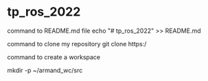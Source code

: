 # tp_ros_2022

command to README.md file
echo "# tp_ros_2022" >> README.md

command to clone my repository
git clone https:/

command to create a workspace

mkdir -p ~/armand_wc/src

